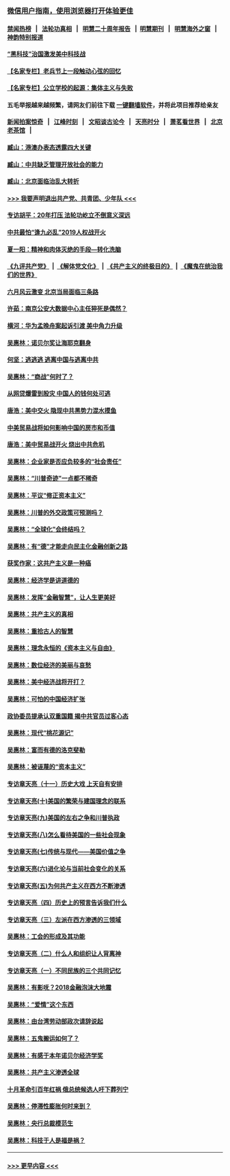 ### [微信用户指南，使用浏览器打开体验更佳](https://github.com/gfw-breaker/banned-news1/blob/master/indexes/wechat-guide.md?t=0)
#### [禁闻热榜](热点新闻.md?t=0)  &nbsp;&nbsp;|&nbsp;&nbsp; [法轮功真相](https://github.com/gfw-breaker/truth/blob/master/README.md?t=0) &nbsp;&nbsp;|&nbsp;&nbsp; [明慧二十周年报告](https://github.com/gfw-breaker/mh-reports/blob/master/README.md?t=0) &nbsp;&nbsp;|&nbsp;&nbsp;[明慧期刊](https://github.com/gfw-breaker/mh-qikan) &nbsp;&nbsp;|&nbsp;&nbsp; [明慧海外之窗](https://github.com/gfw-breaker/mh-news/blob/master/README.md?t=0) &nbsp;&nbsp;|&nbsp;&nbsp; [神韵特别报道](https://github.com/gfw-breaker/mh-news/blob/master/shenyun.md?t=0)
#### [“黑科技”治国激发美中科技战](../pages/nsc423/n11638056.md?t=02040433) 
#### [【名家专栏】老兵节上一段触动心弦的回忆](../pages/nsc423/n11646016.md?t=02040433) 
#### [【名家专栏】公立学校的起源：集体主义与失败](../pages/nsc423/n11601833.md?t=02040433) 
#### 五毛举报越来越频繁，请网友们前往下载 [一键翻墙软件](https://github.com/gfw-breaker/ssr-accounts)，并将此项目推荐给亲友
#### [新闻拍案惊奇](https://github.com/gfw-breaker/banned-news1/blob/master/pages/link4.md) &nbsp;&nbsp;|&nbsp;&nbsp; [江峰时刻](https://github.com/gfw-breaker/banned-news1/blob/master/pages/link4.md) &nbsp;&nbsp;|&nbsp;&nbsp; [文昭谈古论今](https://github.com/gfw-breaker/banned-news1/blob/master/pages/link4.md) &nbsp;&nbsp;|&nbsp;&nbsp; [天亮时分](https://github.com/gfw-breaker/banned-news1/blob/master/pages/link4.md) &nbsp;&nbsp;|&nbsp;&nbsp; [萧茗看世界](https://github.com/gfw-breaker/banned-news1/blob/master/pages/link4.md) &nbsp;&nbsp;|&nbsp;&nbsp; [北京老茶馆](https://github.com/gfw-breaker/banned-news1/blob/master/pages/link4.md) &nbsp;&nbsp;|&nbsp;&nbsp; 
#### [臧山：港澳办表态透露四大关键](../pages/nsc423/n11421628.md?t=02040433) 
#### [臧山：中共缺乏管理开放社会的能力](../pages/nsc423/n11407457.md?t=02040433) 
#### [臧山：北京面临治乱大转折](../pages/nsc423/n11406895.md?t=02040433) 
#### [>>> 我要声明退出共产党、共青团、少年队 <<<](https://github.com/begood0513/goodnews/blob/master/quit/letter.md) 
#### [专访胡平：20年打压 法轮功屹立不倒意义深远](../pages/nsc423/n11398800.md?t=02040433) 
#### [中共最怕“逢九必乱”2019人权战开火](../pages/nsc423/n11385248.md?t=02040433) 
#### [夏一阳：精神和肉体灭绝的手段—转化洗脑](../pages/nsc423/n11368250.md?t=02040433) 
#### [《九评共产党》](https://github.com/begood0513/9ping.md/blob/master/README.md) &nbsp;|&nbsp; [《解体党文化》](../../../../jtdwh.md/blob/master/README.md)  &nbsp;|&nbsp; [《共产主义的终极目的》](../../../../gczydzjmd.md/blob/master/README.md) &nbsp;|&nbsp; [《魔鬼在统治我们的世界》](../../../../mgztzwmdsj.md/blob/master/README.md) 
#### [六月风云激变 北京当局面临三条路](../pages/nsc423/n11313668.md?t=02040433) 
#### [许茹：南京公安大数据中心主任猝死是偶然？](../pages/nsc423/n11064744.md?t=02040433) 
#### [横河：华为孟晚舟案起诉引渡 美中角力升级](../pages/nsc423/n11027230.md?t=02040433) 
#### [吴惠林：诺贝尔奖让海耶克翻身](../pages/nsc423/n10890049.md?t=02040433) 
#### [何坚：逃逃逃 逃离中国与逃离中共](../pages/nsc423/n10592891.md?t=02040433) 
#### [吴惠林：“商战”何时了？](../pages/nsc423/n10573558.md?t=02040433) 
#### [从网贷爆雷到股灾 中国人的钱何处可逃](../pages/nsc423/n10572800.md?t=02040433) 
#### [唐浩：美中交火 隐现中共黑势力混水摸鱼](../pages/nsc423/n10544040.md?t=02040433) 
#### [中美贸易战将如何影响中国的房市和币值](../pages/nsc423/n10543697.md?t=02040433) 
#### [唐浩：美中贸易战开火 烧出中共危机](../pages/nsc423/n10540126.md?t=02040433) 
#### [吴惠林：企业家是否应负较多的“社会责任”](../pages/nsc423/n10535022.md?t=02040433) 
#### [吴惠林：“川普奇迹”一点都不稀奇](../pages/nsc423/n10512808.md?t=02040433) 
#### [吴惠林：平议“修正资本主义”](../pages/nsc423/n10495724.md?t=02040433) 
#### [吴惠林：川普的外交政策可预测吗？](../pages/nsc423/n10462387.md?t=02040433) 
#### [吴惠林：“全球化”会终结吗？](../pages/nsc423/n10452838.md?t=02040433) 
#### [吴惠林：有“德”才能走向民主化金融创新之路](../pages/nsc423/n10432292.md?t=02040433) 
#### [获奖作家：这共产主义是一种癌](../pages/nsc423/n10431541.md?t=02040433) 
#### [吴惠林：经济学是讲道德的](../pages/nsc423/n10398014.md?t=02040433) 
#### [吴惠林：发挥“金融智慧”，让人生更美好](../pages/nsc423/n10375019.md?t=02040433) 
#### [吴惠林：共产主义的真相](../pages/nsc423/n10351394.md?t=02040433) 
#### [吴惠林：重拾古人的智慧](../pages/nsc423/n10337691.md?t=02040433) 
#### [吴惠林：理念永恒的《资本主义与自由》](../pages/nsc423/n10316274.md?t=02040433) 
#### [吴惠林：数位经济的美丽与哀愁](../pages/nsc423/n10292946.md?t=02040433) 
#### [吴惠林：美中经济战将开打？](../pages/nsc423/n10258825.md?t=02040433) 
#### [吴惠林：可怕的中国经济扩张](../pages/nsc423/n10219147.md?t=02040433) 
#### [政协委员提承认双重国籍 揭中共官员过客心态](../pages/nsc423/n10208809.md?t=02040433) 
#### [吴惠林：现代“桃花源记”](../pages/nsc423/n10185234.md?t=02040433) 
#### [吴惠林：富而有德的洛克斐勒](../pages/nsc423/n10142264.md?t=02040433) 
#### [吴惠林：被诬蔑的“资本主义”](../pages/nsc423/n10124816.md?t=02040433) 
#### [专访章天亮（十一）历史大戏 上天自有安排](../pages/nsc423/n10094905.md?t=02040433) 
#### [专访章天亮(十)美国的繁荣与建国理念的联系](../pages/nsc423/n10094899.md?t=02040433) 
#### [专访章天亮(九)美国的左右之争和川普执政](../pages/nsc423/n10094889.md?t=02040433) 
#### [专访章天亮(八)怎么看待美国的一些社会现象](../pages/nsc423/n10094857.md?t=02040433) 
#### [专访章天亮(七)传统与现代——美国价值之争](../pages/nsc423/n10093140.md?t=02040433) 
#### [专访章天亮(六)进化论与当前社会变化的关系](../pages/nsc423/n10092036.md?t=02040433) 
#### [专访章天亮(五)为何共产主义在西方不断渗透](../pages/nsc423/n10083620.md?t=02040433) 
#### [专访章天亮（四）历史上的预言告诉我们什么](../pages/nsc423/n10083606.md?t=02040433) 
#### [专访章天亮（三）左派在西方渗透的三领域](../pages/nsc423/n10081115.md?t=02040433) 
#### [吴惠林：工会的形成及其功能](../pages/nsc423/n10080633.md?t=02040433) 
#### [专访章天亮（二）什么人和组织让人背离神](../pages/nsc423/n10076637.md?t=02040433) 
#### [专访章天亮（一）不同民族的三个共同记忆](../pages/nsc423/n10074188.md?t=02040433) 
#### [吴惠林：有影呒？2018金融泡沫大地震](../pages/nsc423/n10040534.md?t=02040433) 
#### [吴惠林：“爱情”这个东西](../pages/nsc423/n10019423.md?t=02040433) 
#### [吴惠林：由台湾劳动部政次请辞说起](../pages/nsc423/n9979679.md?t=02040433) 
#### [吴惠林：五鬼搬运如何了？](../pages/nsc423/n9925338.md?t=02040433) 
#### [吴惠林：有感于本年诺贝尔经济学奖](../pages/nsc423/n9871883.md?t=02040433) 
#### [吴惠林：共产主义渗透全球](../pages/nsc423/n9812748.md?t=02040433) 
#### [十月革命引百年红祸 俄总统候选人吁下葬列宁](../pages/nsc423/n9810182.md?t=02040433) 
#### [吴惠林：停滞性膨胀何时来到？](../pages/nsc423/n9764136.md?t=02040433) 
#### [吴惠林：央行总裁模范生](../pages/nsc423/n9728134.md?t=02040433) 
#### [吴惠林：科技于人是福是祸？](../pages/nsc423/n9672982.md?t=02040433) 

----
#### [ >>> 更早内容 <<< ](../indexes/nsc423-earlier.md)
